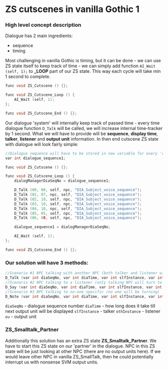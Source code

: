 # ZS cutscenes in vanilla Gothic 1

### High level concept description

Dialogue has 2 main ingredients:
 - sequence
 - timing

Most challenging in vanilla Gothic is timing, but it can be done - we can use ZS state itself to keep track of time - we can simply add function `AI_Wait (self, 1);` to **_LOOP** part of our ZS state. This way each cycle will take min 1 second to complete.
```c++
func void ZS_Cutscene () {};

func void ZS_Cutscene_Loop () {
	AI_Wait (self, 1);
};

func void ZS_Cutscene_End () {};
```

Our dialogue 'system' will internally keep track of passed time - every time dialogue function `D_Talk` will be called, we will increase internal time-tracker by 1 second.
What we will have to provide will be **sequence**, **display time**, **talker**, **listener** and **output unit** information.
In then end cutscene ZS state with dialogue will look fairly simple:
```c++
//Dialogue sequence will have to be stored in new variable for every 'cutscene'
var int dialogue_sequence1;

func void ZS_Cutscene () {};

func void ZS_Cutscene_Loop () {
	dialogManagerDiaSeqNo = dialogue_sequence1;

	D_Talk (00, 00, self, npc, "DIA_Subject_voice_sequence");
	D_Talk (01, 07, npc, self, "DIA_Subject_voice_sequence");
	D_Talk (02, 10, self, npc, "DIA_Subject_voice_sequence");
	D_Talk (03, 10, self, npc, "DIA_Subject_voice_sequence");
	D_Talk (04, 10, npc, self, "DIA_Subject_voice_sequence");
	D_Talk (05, 05, self, npc, "DIA_Subject_voice_sequence");
	D_Talk (06, 08, self, npc, "DIA_Subject_voice_sequence");

	dialogue_sequence1 = dialogManagerDiaSeqNo;

	AI_Wait (self, 1);
};

func void ZS_Cutscene_End () {};
```

### Our solution will have 3 methods:
```c++
//Scenario #1 NPC talking with another NPC (both talker and listener will turn to each other every time one of them speaks)
D_Talk (var int diaSeqNo, var int diaTime, var int slfInstance, var int othInstance, var string ou)
//Scenario #2 NPC talking to a listener (only talking NPC will turn to his listener)
D_Say (var int diaSeqNo, var int diaTime, var int slfInstance, var int othInstance, var string ou)
//Scenario #3 NPC talking to no-one specific (no one will be turning)
D_Note (var int diaSeqNo, var int diaTime, var int slfInstance, var int othInstance, var string ou)
```
`diaSeqNo` - dialogue sequence number
`diaTime` - how long does it take till next output unit will be displayed
`slfInstance` - talker
`othInstance` - listener
`ou` - output unit

### ZS_Smalltalk_Partner

Additionally this solution has an extra ZS state **ZS_Smalltalk_Partner**.
We have to start this ZS state on our 'partner' in the dialogue. NPC in this ZS state will be just looking at other NPC (there are no output units here).
If we would leave other NPC in vanilla ZS_SmallTalk, then he could potentially interrupt us with nonsense SVM output units.
